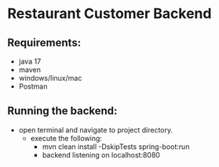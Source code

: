 # Restaurant Customer Backend

## Requirements:
- java 17
- maven
- windows/linux/mac
- Postman

## Running the backend:
- open terminal and navigate to project directory.
  - execute the following:
    - mvn clean install -DskipTests spring-boot:run
    - backend listening on localhost:8080

